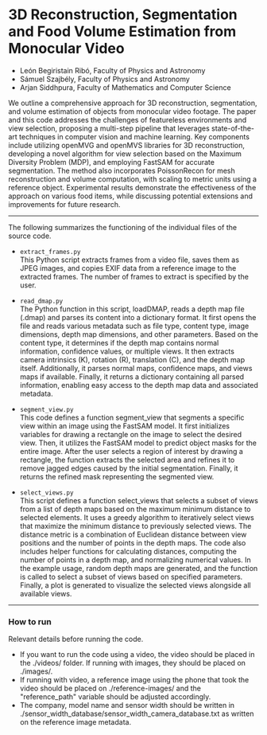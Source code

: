 # 3D Reconstruction, Segmentation and Food Volume Estimation from Monocular Video
* León Begiristain Ribó, Faculty of Physics and Astronomy
* Sámuel Szajbély, Faculty of Physics and Astronomy
* Arjan Siddhpura, Faculty of Mathematics and Computer Science

We outline a comprehensive approach for 3D reconstruction, segmentation, and volume estimation of objects from monocular video footage. The paper and this code addresses the challenges of featureless environments and view selection, proposing a multi-step pipeline that leverages state-of-the-art techniques in computer vision and machine learning. Key components include utilizing openMVG and openMVS libraries for 3D reconstruction, developing a novel algorithm for view selection based on the Maximum Diversity Problem (MDP), and employing FastSAM for accurate segmentation. The method also incorporates PoissonRecon for mesh reconstruction and volume computation, with scaling to metric units using a reference object. Experimental results demonstrate the effectiveness of the approach on various food items, while discussing potential extensions and improvements for future research.  

--- 

The following summarizes the functioning of the individual files of the source code.

* `extract_frames.py`  
This Python script extracts frames from a video file, saves them as JPEG images, and copies EXIF data from a reference image to the extracted frames. The number of frames to extract is specified by the user.

* `read_dmap.py`  
  The Python function in this script, loadDMAP, reads a depth map file (.dmap) and parses its content into a dictionary format. It first opens the file and reads various metadata such as file type, content type, image dimensions, depth map dimensions, and other parameters. Based on the content type, it determines if the depth map contains normal information, confidence values, or multiple views. It then extracts camera intrinsics (K), rotation (R), translation (C), and the depth map itself. Additionally, it parses normal maps, confidence maps, and views maps if available. Finally, it returns a dictionary containing all parsed information, enabling easy access to the depth map data and associated metadata.

* `segment_view.py`  
  This code defines a function segment_view that segments a specific view within an image using the FastSAM model. It first initializes variables for drawing a rectangle on the image to select the desired view. Then, it utilizes the FastSAM model to predict object masks for the entire image. After the user selects a region of interest by drawing a rectangle, the function extracts the selected area and refines it to remove jagged edges caused by the initial segmentation. Finally, it returns the refined mask representing the segmented view.

* `select_views.py`  
  This script defines a function select_views that selects a subset of views from a list of depth maps based on the maximum minimum distance to selected elements. It uses a greedy algorithm to iteratively select views that maximize the minimum distance to previously selected views. The distance metric is a combination of Euclidean distance between view positions and the number of points in the depth maps. The code also includes helper functions for calculating distances, computing the number of points in a depth map, and normalizing numerical values. In the example usage, random depth maps are generated, and the function is called to select a subset of views based on specified parameters. Finally, a plot is generated to visualize the selected views alongside all available views.

---

### How to run

Relevant details before running the code.

 - If you want to run the code using a video, the video should be placed in the ./videos/ folder. If running with images, they should be placed on ./images/.
 - If running with video, a reference image using the phone that took the video should be placed on ./reference-images/ and the "reference_path" variable should be adjusted accordingly.
 - The company, model name and sensor width should be written in ./sensor_width_database/sensor_width_camera_database.txt as  written on the reference image metadata.





